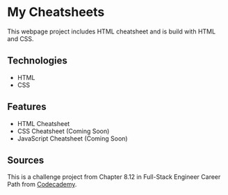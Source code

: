 # My Cheatsheets

This webpage project includes HTML cheatsheet and is build with HTML and CSS. 

## Technologies

- HTML
- CSS

## Features

- HTML Cheatsheet
- CSS Cheatsheet (Coming Soon)
- JavaScript Cheatsheet (Coming Soon)

## Sources

This is a challenge project from Chapter 8.12 in Full-Stack Engineer Career Path from [Codecademy](https://www.codecademy.com/).

